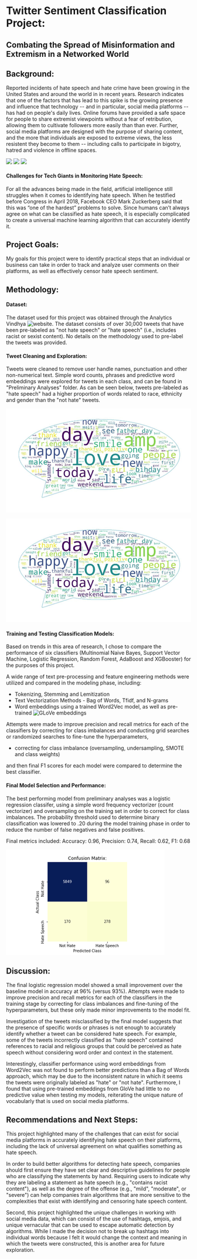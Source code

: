 # Twitter Sentiment Classification Project:

## Combating the Spread of Misinformation and Extremism in a Networked World


## Background:  

Reported incidents of hate speech and hate crime have been growing in the United States and around the world in in recent years. Research indicates that one of the factors that has lead to this spike is the growing presence and influence that technology -- and in particular, social media platforms -- has had on people's daily lives. Online forums have provided a safe space for people to share extremist viewpoints without a fear of retribution, allowing them to cultivate followers more easily than than ever. Further, social media platforms are designed with the purpose of sharing content, and the more that individuals are exposed to extreme views, the less resistent they become to them -- including calls to participate in bigotry, hatred and violence in offline spaces.

![]('/visualizations/hate2.jpg') 
![]('/visualizations/hate1.jpg') 
![]('/visualizations/hate3.jpg') 

#### Challenges for Tech Giants in Monitoring Hate Speech:

For all the advances being made in the field, artificial intelligence still struggles when it comes to identifying hate speech. When he testified before Congress in April 2018, Facebook CEO Mark Zuckerberg said that this was “one of the hardest” problems to solve.  Since humans can’t always agree on what can be classified as hate speech, it is especially complicated to create a universal machine learning algorithm that can accurately identify it.


## Project Goals:

My goals for this project were to identify practical steps that an individual or business can take in order to track and analyze user comments on their platforms, as well as effectively censor hate speech sentiment.

## Methodology:

#### Dataset:

The dataset used for this project was obtained through the Analytics Vindhya ![website](https://datahack.analyticsvidhya.com/contest/practice-problem-twitter-sentiment-analysis/#data_dictionary). The dataset consists of over 30,000 tweets that have been pre-labeled as "not hate speech" or "hate speech" (i.e., includes racist or sexist content). No details on the methodology used to pre-label the tweets was provided.

#### Tweet Cleaning and Exploration:

Tweets were cleaned to remove user handle names, punctuation and other non-numerical text. Simple word counts, phrases and predictive word embeddings were explored for tweets in each class, and can be found in "Preliminary Analyses" folder. As can be seen below, tweets pre-labeled as "hate speech" had a higher proportion of words related to race, ethnicity and gender than the "not hate" tweets.

![Pre-labeled as "Not Hate" Tweet](visualizations/wordcloud/wc0_original.jpg)

![Pre-labeled as "Hate Speech" Tweet](visualizations/wordcloud/wc1_original.jpg)


#### Training and Testing Classification Models:

Based on trends in this area of research, I chose to compare the performance of six classifiers (Multinomial Naive Bayes, Support Vector Machine, Logistic Regression, Random Forest, AdaBoost and XGBooster) for the purposes of this project.  

A wide range of text pre-processing and feature engineering methods were utilized and compared in the modeling phase, including:

- Tokenizing, Stemming and Lemitization 
- Text Vectorization Methods - Bag of Words, Tfidf, and N-grams
- Word embeddings using a trained Word2Vec model, as well as pre-trained ![GLoVe](https://nlp.stanford.edu/projects/glove/) embeddings


Attempts were made to improve precision and recall metrics for each of the classifiers by correcting for class imbalances and conducting grid searches or randomized searches to fine-tune the hyperparameters,  

- correcting for class imbalance (oversampling, undersampling, SMOTE and class weights)



and then final F1 scores for each model were compared to determine the best classifier. 

#### Final Model Selection and Performance:

The best performing model from preliminary analyses was a logistic regression classifer, using a simple word frequency vectorizer (count vectorizer) and oversampling on the training set in order to correct for class imbalances. The probability threshold used to determine binary classification was lowered to .20 during the model training phase in order to reduce the number of false negatives and false positives.  

Final metrics included:  Accuracy: 0.96, Precision: 0.74, Recall: 0.62, F1: 0.68

![](visualizations/final_cm.png)


## Discussion:

The final logistic regression model showed a small improvement over the baseline model in accuracy at 96% (versus 93%). Attempts were made to improve precision and recall metrics for each of the classifiers in the training stage by correcting for class imbalances and fine-tuning of the hyperparameters, but these only made minor improvements to the model fit.

Investigation of the tweets misclassified by the final model suggests that the presence of specific words or phrases is not enough to accurately identify whether a tweet can be considered hate speech. For example, some of the tweets incorrectly classified as "hate speech" contained references to racial and religious groups that could be perceived as hate speech without considering word order and context in the statement. 

Interestingly, classifier performance using word embeddings from Word2Vec was not found to perform better predictions than a Bag of Words approach, which may be due to the inconsistent nature in which it seems the tweets were originally labeled as "hate" or "not hate". Furthermore, I found that using pre-trained embeddings from GloVe had little to no predictive value when testing my models, reiterating the unique nature of vocabularly that is used on social media platforms.


## Recommendations and Next Steps: 

This project highlighted many of the challenges that can exist for social media platforms in accurately identifying hate speech on their platforms, including the lack of universal agreement on what qualifies something as hate speech.  

In order to build better algorithms for detecting hate speech, companies should first ensure they have set clear and descriptive guidelines for people who are classifying the statements by hand. Requiring users to indicate why they are labeling a statement as hate speech (e.g., "contains racist content"), as well as the degree of the offense (e.g., "mild", "moderate", or "severe") can help companies train algorithms that are more sensitive to the complexities that exist with identifying and censoring hate speech content.

Second, this project highlighted the unique challenges in working with social media data, which can consist of the use of hashtags, emjois, and unique vernacular that can be used to escape automatic detection by algorithms. While I made the decision not to break up hashtags into individual words because I felt it would change the context and meaning in which the tweets were constructed, this is another area for future exploration. 




  